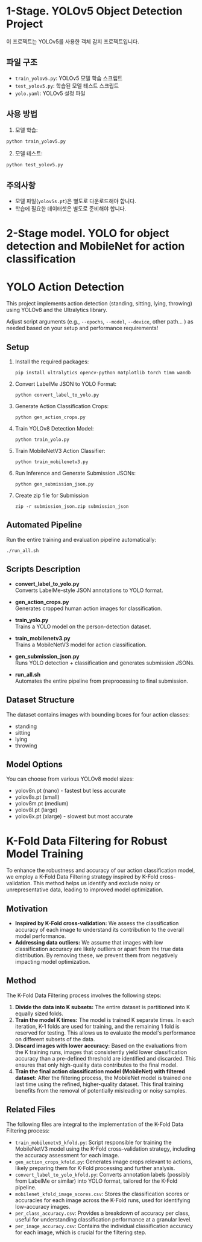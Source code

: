 # 1-Stage. YOLOv5 Object Detection Project

이 프로젝트는 YOLOv5를 사용한 객체 감지 프로젝트입니다.

## 파일 구조
- `train_yolov5.py`: YOLOv5 모델 학습 스크립트
- `test_yolov5.py`: 학습된 모델 테스트 스크립트
- `yolo.yaml`: YOLOv5 설정 파일

## 사용 방법
1. 모델 학습:
```bash
python train_yolov5.py
```

2. 모델 테스트:
```bash
python test_yolov5.py
```

## 주의사항
- 모델 파일(`yolov5s.pt`)은 별도로 다운로드해야 합니다.
- 학습에 필요한 데이터셋은 별도로 준비해야 합니다. 



# 2-Stage model. YOLO for object detection and  MobileNet for action classification

# YOLO Action Detection

This project implements action detection (standing, sitting, lying, throwing) using YOLOv8 and the Ultralytics library.

Adjust script arguments (e.g., `--epochs`, `--model`, `--device`, other path... ) as needed based on your setup and performance requirements!

## Setup

1. Install the required packages:
   ```
   pip install ultralytics opencv-python matplotlib torch timm wandb
   ```

2. Convert LabelMe JSON to YOLO Format:
   ```
   python convert_label_to_yolo.py
   ```

3. Generate Action Classification Crops:
   ```
   python gen_action_crops.py
   ```

4. Train YOLOv8 Detection Model:
   ```
   python train_yolo.py
   ```

5. Train MobileNetV3 Action Classifier:
   ```
   python train_mobilenetv3.py
   ```

6. Run Inference and Generate Submission JSONs:
   ```
   python gen_submission_json.py
   ```

7. Create zip file for Submission
   ```
   zip -r submission_json.zip submission_json
   ```

## Automated Pipeline

Run the entire training and evaluation pipeline automatically:
```
./run_all.sh
```

## Scripts Description


- **convert_label_to_yolo.py**  
  Converts LabelMe-style JSON annotations to YOLO format.

- **gen_action_crops.py**  
  Generates cropped human action images for classification.

- **train_yolo.py**  
  Trains a YOLO model on the person-detection dataset.

- **train_mobilenetv3.py**  
  Trains a MobileNetV3 model for action classification.

- **gen_submission_json.py**  
  Runs YOLO detection + classification and generates submission JSONs.

- **run_all.sh**  
  Automates the entire pipeline from preprocessing to final submission.

## Dataset Structure

The dataset contains images with bounding boxes for four action classes:
- standing
- sitting
- lying 
- throwing

## Model Options

You can choose from various YOLOv8 model sizes:
- yolov8n.pt (nano) - fastest but less accurate
- yolov8s.pt (small)
- yolov8m.pt (medium)
- yolov8l.pt (large)
- yolov8x.pt (xlarge) - slowest but most accurate


# K-Fold Data Filtering for Robust Model Training

To enhance the robustness and accuracy of our action classification model, we employ a K-Fold Data Filtering strategy inspired by K-Fold cross-validation. This method helps us identify and exclude noisy or unrepresentative data, leading to improved model optimization.

## Motivation

* **Inspired by K-Fold cross-validation:** We assess the classification accuracy of each image to understand its contribution to the overall model performance.
* **Addressing data outliers:** We assume that images with low classification accuracy are likely outliers or apart from the true data distribution. By removing these, we prevent them from negatively impacting model optimization.

## Method

The K-Fold Data Filtering process involves the following steps:

1.  **Divide the data into K subsets:** The entire dataset is partitioned into K equally sized folds.
2.  **Train the model K times:** The model is trained K separate times. In each iteration, K-1 folds are used for training, and the remaining 1 fold is reserved for testing. This allows us to evaluate the model's performance on different subsets of the data.
3.  **Discard images with lower accuracy:** Based on the evaluations from the K training runs, images that consistently yield lower classification accuracy than a pre-defined threshold are identified and discarded. This ensures that only high-quality data contributes to the final model.
4.  **Train the final action classification model (MobileNet) with filtered dataset:** After the filtering process, the MobileNet model is trained one last time using the refined, higher-quality dataset. This final training benefits from the removal of potentially misleading or noisy samples.

## Related Files

The following files are integral to the implementation of the K-Fold Data Filtering process:

* `train_mobilenetv3_kfold.py`: Script responsible for training the MobileNetV3 model using the K-Fold cross-validation strategy, including the accuracy assessment for each image.
* `gen_action_crops_kfold.py`: Generates image crops relevant to actions, likely preparing them for K-Fold processing and further analysis.
* `convert_label_to_yolo_kfold.py`: Converts annotation labels (possibly from LabelMe or similar) into YOLO format, tailored for the K-Fold pipeline.
* `mobilenet_kfold_image_scores.csv`: Stores the classification scores or accuracies for each image across the K-Fold runs, used for identifying low-accuracy images.
* `per_class_accuracy.csv`: Provides a breakdown of accuracy per class, useful for understanding classification performance at a granular level.
* `per_image_accuracy.csv`: Contains the individual classification accuracy for each image, which is crucial for the filtering step.
